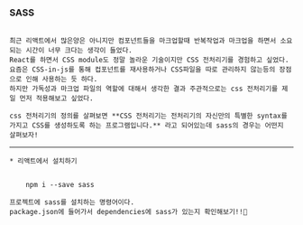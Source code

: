 ### SASS

<img src='https://velog.velcdn.com/images/topgeun7913/post/9f631311-f104-42b1-a5ba-dacd6b7a90c2/sass.png' alt='' />

    최근 리액트에서 많은양은 아니지만 컴포넌트들을 마크업할때 반복작업과 마크업을 하면서 소요되는 시간이 너무 크다는 생각이 들었다.
    React를 하면서 CSS module도 정말 놀라운 기술이지만 CSS 전처리기를 경험하고 싶었다. 요즘은 CSS-in-js를 통해 컵포넌트를 재사용하거나 CSS파일을 따로 관리하지 않는등의 장점으로 인해 사용하는 듯 하다.
    하지만 가독성과 마크업 파일의 역할에 대해서 생각한 결과 주관적으로는 css 전처리기를 제일 먼저 적용해보고 싶었다.

    css 전처리기의 정의를 살펴보면 **CSS 전처리기는 전처리기의 자신만의 특별한 syntax를 가지고 CSS를 생성하도록 하는 프로그램입니다.** 라고 되어있는데 sass의 경우는 어떤지 살펴보자!

<hr/>

    * 리액트에서 설치하기

<code>
    npm i --save sass 
</code>

    프로젝트에 sass를 설치하는 명령어이다.
    package.json에 들어가서 dependencies에 sass가 있는지 확인해보기!!📌
